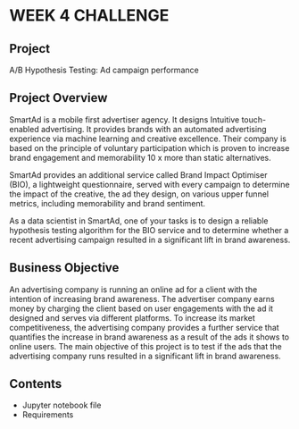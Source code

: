 # WEEK 4 CHALLENGE

## Project
A/B Hypothesis Testing: Ad campaign performance


## Project Overview
SmartAd is a mobile first advertiser agency. It designs Intuitive touch-enabled advertising. It provides brands with an automated advertising experience via machine learning and creative excellence. Their company is based on the principle of voluntary participation which is proven to increase brand engagement and memorability 10 x more than static alternatives. 

SmartAd provides an additional service called Brand Impact Optimiser (BIO), a lightweight questionnaire, served with every campaign to determine the impact of the
creative, the ad they design, on various upper funnel metrics, including memorability and brand sentiment.


As a data scientist in SmartAd, one of your tasks is to design a reliable hypothesis testing algorithm for the BIO service and to determine whether a recent advertising campaign resulted in a significant lift in brand awareness.

## Business Objective
An advertising company is running an online ad for a client with the intention of increasing brand awareness. The advertiser company earns money by charging the client based on user engagements with the ad it designed and serves via different platforms. To increase its market competitiveness, the advertising company provides a further service that quantifies the increase in brand awareness as a result of the ads it shows to online users. The main objective of this project is to test if the ads that the advertising company runs resulted in a significant lift in brand awareness.

## Contents
* Jupyter notebook file
* Requirements
